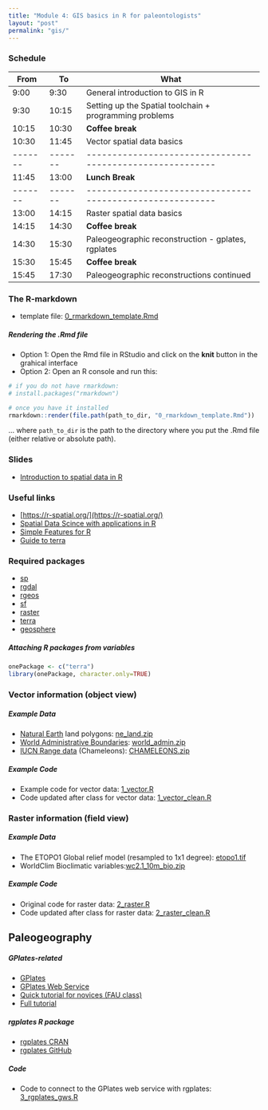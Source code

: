 ```yaml
---
title: "Module 4: GIS basics in R for paleontologists"
layout: "post" 
permalink: "gis/"
---
```


### Schedule

| From  | To    | What                                                    |
|-------|-------|---------------------------------------------------------|
| 9:00  | 9:30  | General introduction to GIS in R                        |
| 9:30  | 10:15 | Setting up the Spatial toolchain + programming problems |
| 10:15 | 10:30 | **Coffee break**                                        |
| 10:30 | 11:45 | Vector spatial data basics                              |
|-------|-------|---------------------------------------------------------|
| 11:45 | 13:00 | **Lunch Break**                                         |
|-------|-------|---------------------------------------------------------|
| 13:00 | 14:15 | Raster spatial data basics                              |
| 14:15 | 14:30 | **Coffee break**                                        |
| 14:30 | 15:30 | Paleogeographic reconstruction - gplates, rgplates      |
| 15:30 | 15:45 | **Coffee break**                                        |
| 15:45 | 17:30 | Paleogeographic reconstructions continued               |


### The R-markdown

- template file: [0_rmarkdown_template.Rmd](https://www.dropbox.com/s/07n1fduh145h251/0_rmarkdown_template.Rmd?dl=1)

##### Rendering the .Rmd file

- Option 1: Open the Rmd file in RStudio and click on the **knit** button in the grahical interface 
- Option 2: Open an R console and run this:

```R
# if you do not have rmarkdown:
# install.packages("rmarkdown")

# once you have it installed
rmarkdown::render(file.path(path_to_dir, "0_rmarkdown_template.Rmd"))
```

... where `path_to_dir` is the path to the directory where you put the .Rmd file (either relative or absolute path). 

### Slides

- [Introduction to spatial data in R]({{site.baseurl}}/slides/4_gis/2022-08-29_GIS_basics.pdf)

### Useful links

- [https://r-spatial.org/](https://r-spatial.org/)
- [Spatial Data Scince with applications in R](https://keen-swartz-3146c4.netlify.app/)
- [Simple Features for R](https://r-spatial.github.io/sf/)
- [Guide to terra](https://rspatial.org/terra/index.html)

### Required packages

- [sp](https://cran.r-project.org/package=sp)
- [rgdal](https://cran.r-project.org/package=rgdal)
- [rgeos](https://cran.r-project.org/package=rgeos)
- [sf](https://cran.r-project.org/package=sf)
- [raster](https://cran.r-project.org/package=raster)
- [terra](https://cran.r-project.org/package=terra)
- [geosphere](https://cran.r-project.org/package=geosphere)

##### Attaching R packages from variables

```R
onePackage <- c("terra")
library(onePackage, character.only=TRUE)
```


### Vector information (object view)

##### Example Data

- [Natural Earth](https://www.naturalearthdata.com/) land polygons: [ne_land.zip]({{site.baseurl}}/data/4_gis/data/ne_land.zip)
- [World Administrative Boundaries](https://public.opendatasoft.com/explore/dataset/world-administrative-boundaries/export/): [world_admin.zip]({{site.baseurl}}/data/4_gis/data/world_admin.zip)
- [IUCN Range data](https://www.iucnredlist.org/resources/spatial-data-download) (Chameleons): [CHAMELEONS.zip](https://www.dropbox.com/s/39uw249y6ppifx5/CHAMELEONS.zip?dl=1)

##### Example Code

- Example code for vector data: [1_vector.R]({{site.baseurl}}/data/4_gis/code/1_vector.R)
- Code updated after class for vector data: [1_vector_clean.R]({{site.baseurl}}/data/4_gis/code/1_vector_clean.R)

### Raster information (field view) 

##### Example Data

- The ETOPO1 Global relief model (resampled to 1x1 degree): [etopo1.tif]({{site.baseurl}}/data/4_gis/data/ETOPO1/ETOPO1_ice_c_20110606_tiff_1.tif)
- WorldClim Bioclimatic variables:[wc2.1_10m_bio.zip](https://biogeo.ucdavis.edu/data/worldclim/v2.1/base/wc2.1_10m_bio.zip)

##### Example Code

- Original code for raster data: [2_raster.R]({{site.baseurl}}/data/4_gis/code/2_raster.R)
- Code updated after class for raster data: [2_raster_clean.R]({{site.baseurl}}/data/4_gis/code/2_raster_clean.R)

## Paleogeography

##### GPlates-related

- [GPlates](https://www.gplates.org/)
- [GPlates Web Service](https://gwsdoc.gplates.org/)
- [Quick tutorial for novices (FAU class)](https://adamkocsis.github.io/se3-gplates/)
- [Full tutorial](https://sites.google.com/site/gplatestutorials/)

##### rgplates R package 

- [rgplates CRAN](https://cran.r-project.org/package=rgplates)
- [rgplates GitHub](https://github.com/adamkocsis/rgplates)

##### Code

- Code to connect to the GPlates web service with rgplates: [3_rgplates_gws.R]({{site.baseurl}}/data/4_gis/code/3_rgplates_gws.R)



